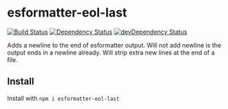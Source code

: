 # esformatter-eol-last
[![Build Status](https://secure.travis-ci.org/briandipalma/esformatter-eol-last.png)](http://travis-ci.org/briandipalma/esformatter-eol-last)
[![Dependency Status](https://david-dm.org/briandipalma/esformatter-eol-last.png)](https://david-dm.org/briandipalma/esformatter-eol-last)
[![devDependency Status](https://david-dm.org/briandipalma/esformatter-eol-last/dev-status.svg)](https://david-dm.org/briandipalma/esformatter-eol-last#info=devDependencies)

Adds a newline to the end of esformatter output.
Will not add newline is the output ends in a newline already.
Will strip extra new lines at the end of a file.

## Install

Install with `npm i esformatter-eol-last`
